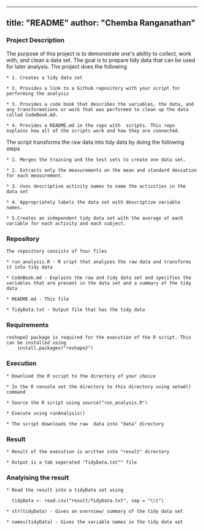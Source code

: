 
---
title: "README"
author: "Chemba Ranganathan"
---

### Project Description
The purpose of this project is to demonstrate one's ability to collect, work with, and clean a data set. The goal is to prepare tidy data that can be used for later analysis. The project does the following

    * 1. Creates a tidy data set 
    
    * 2. Provides a link to a Github repository with your script for performing the analysis
    
    * 3. Provides a code book that describes the variables, the data, and any transformations or work that was performed to clean up the data called CodeBook.md. 
    
    * 4. Provides a README.md in the repo with  scripts. This repo explains how all of the scripts work and how they are connected.
    
The script transforms the raw data into tidy data by doing the following steps

    * 1. Merges the training and the test sets to create one data set.
    
    * 2. Extracts only the measurements on the mean and standard deviation for each measurement.
    
    * 3. Uses descriptive activity names to name the activities in the data set
    
    * 4. Appropriately labels the data set with descriptive variable names.
    
    * 5.Creates an independent tidy data set with the average of each variable for each activity and each subject.

### Repository

    The repository consists of four files

    * run_analysis.R - R sript that analyzes the raw data and transforms it into tidy data
    
    * CodeBook.md - Explains the raw and tidy data set and specifies the variables that are present in the data set and a summary of the tidy data
    
    * README.md - This file 
    
    * TidyData.txt - Output file that has the tidy data

### Requirements

    reshape2 package is required for the execution of the R script. This can be installed using 
        install.packages("reshape2")
    
### Execution

    * Download the R script to the directory of your choice
    
    * In the R console set the directory to this directory using setwd() command
    
    * Source the R script using source("run_analysis.R")
    
    * Execute using runAnalysis()
    
    * The script downloads the raw  data into "data" directory 
    


### Result

    * Result of the execution is written into "result" directory
    
    * Output is a tab seperated "TidyData.txt"" file
    
### Analyising the result

    * Read the result into a tidyData set using
    
      tidyData <- read.csv("result/TidyData.txt", sep = "\\t")
    
    * str(tidyData) - Gives an overview/ summary of the tidy data set
    
    * names(tidyData) - Gives the variable names in the tidy data set
    